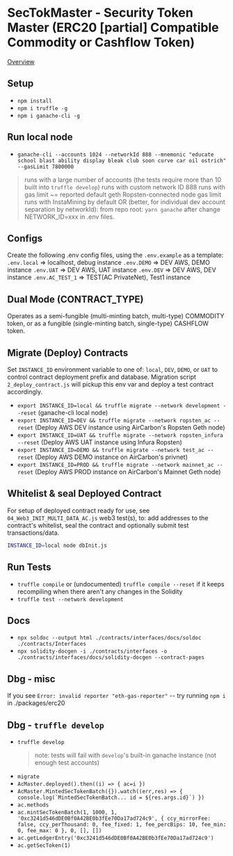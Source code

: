 # SecTokMaster - Security Token Master (ERC20 [partial] Compatible Commodity or Cashflow Token)

[Overview](./contracts/Interfaces/docs/OVERVIEW__STM.md)

## Setup
- `npm install`
- `npm i truffle -g`
- `npm i ganache-cli -g`

## Run local node
- `ganache-cli --accounts 1024 --networkId 888 --mnemonic "educate school blast ability display bleak club soon curve car oil ostrich" --gasLimit 7800000`
 > runs with a large number of accounts (the tests require more than 10 built into `truffle develop`)
 > runs with custom network ID 888
 > runs with gas limit ~= reported default geth Ropsten-connected node gas limit
 > runs with InstaMining by default
 > OR (better, for individual dev account separation by networkId): from repo root: `yarn ganache` after change NETWORK_ID=xxx in .env files.

## Configs
Create the following .env config files, using the `.env.example` as a template:
`.env.local`     => localhost, debug instance
`.env.DEMO`      => DEV AWS, DEMO instance
`.env.UAT`       => DEV AWS, UAT instance
`.env.DEV`       => DEV AWS, DEV instance
`.env.AC_TEST_1` => TEST(AC PrivateNet), Test1 instance

## Dual Mode (CONTRACT_TYPE)
Operates as a semi-fungible (multi-minting batch, multi-type) COMMODITY token, or as a fungible (single-minting batch, single-type) CASHFLOW token.

## Migrate (Deploy) Contracts
Set `INSTANCE_ID` environment variable to one of: `local`, `DEV`, `DEMO`, or `UAT` to control contract deployment prefix and database.
Migration script `2_deploy_contract.js` will pickup this env var and deploy a test contract accordingly.
- `export INSTANCE_ID=local && truffle migrate --network development --reset` (ganache-cli local node)
- `export INSTANCE_ID=DEV && truffle migrate --network ropsten_ac --reset` (Deploy AWS DEV instance using AirCarbon's Ropsten Geth node)
- `export INSTANCE_ID=UAT && truffle migrate --network ropsten_infura --reset` (Deploy AWS UAT instance using Infura Ropsten)
- `export INSTANCE_ID=DEMO && truffle migrate --network test_ac --reset` (Deploy AWS DEMO instance on AirCarbon's privnet)
- `export INSTANCE_ID=PROD && truffle migrate --network mainnet_ac --reset` (Deploy AWS PROD instance on AirCarbon's Mainnet Geth node)

## Whitelist & seal Deployed Contract
For setup of deployed contract ready for use, see `04_Web3_INIT_MULTI_DATA_AC.js` web3 test(s), to: add addresses to the contract's whitelist, seal the contract and optionally submit test transactions/data.

```sh
INSTANCE_ID=local node dbInit.js
```

## Run Tests
- `truffle compile` or (undocumented) `truffle compile --reset` if it keeps recompiling when there aren't any changes in the Solidity
- `truffle test --network development`

## Docs
- `npx soldoc --output html ./contracts/interfaces/docs/soldoc ./contracts/Interfaces`
- `npx solidity-docgen -i ./contracts/interfaces -o ./contracts/interfaces/docs/solidity-docgen --contract-pages`

## Dbg - misc
If you see `Error: invalid reporter "eth-gas-reporter"` -- try running `npm i` in ./packages/erc20

## Dbg - `truffle develop`
- `truffle develop`
  > note: tests will fail with `develop`'s built-in ganache instance (not enough test accounts)
- `migrate`
- `AcMaster.deployed().then((i) => { ac=i })`
- `` AcMaster.MintedSecTokenBatch({}).watch((err,res) => { console.log(`MintedSecTokenBatch... id = ${res.args.id}`) }) ``
- `ac.methods`
- `ac.mintSecTokenBatch(1, 1000, 1, '0xc3241d546dDE0Bf0A42BE0b3fEe70Da17ad724c9', { ccy_mirrorFee: false, ccy_perThousand: 0, fee_fixed: 1, fee_percBips: 10, fee_min: 0, fee_max: 0 }, 0, [], [])`
- `ac.getLedgerEntry('0xc3241d546dDE0Bf0A42BE0b3fEe70Da17ad724c9')`
- `ac.getSecToken(1)`
